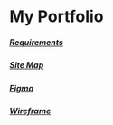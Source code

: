 # My Portfolio
##### [Requirements](https://docs.google.com/document/d/1943saYzu7tCv0lXBRdpRTlBH3vZSQN4_c9dIusFzIZ8/edit?usp=sharing) <br/>
##### [Site Map](https://www.gloomaps.com/nnGqwKwk2b)<br/>
##### [Figma](https://www.figma.com/file/WkRvwMGxGku6o1JwNbNITC/PORTFOLIO?type=design&node-id=1%3A2&mode=design&t=HFRscMV9g4TPd0Cv-1)<br/>
##### [Wireframe](https://drive.google.com/file/d/10WpsdTUu1lDfXItyfnXOIeXiAU5nR7sp/view?usp=sharing)<br/>
